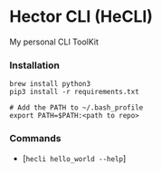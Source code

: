 # Hector CLI (HeCLI)
My personal CLI ToolKit

### Installation
```
brew install python3
pip3 install -r requirements.txt

# Add the PATH to ~/.bash_profile
export PATH=$PATH:<path to repo>
```

### Commands
- [`hecli hello_world --help`]
